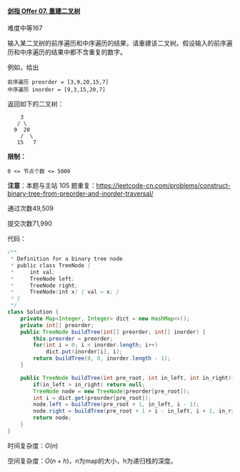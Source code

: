 #### [剑指 Offer 07. 重建二叉树](https://leetcode-cn.com/problems/zhong-jian-er-cha-shu-lcof/)

难度中等167

输入某二叉树的前序遍历和中序遍历的结果，请重建该二叉树。假设输入的前序遍历和中序遍历的结果中都不含重复的数字。

 

例如，给出

```
前序遍历 preorder = [3,9,20,15,7]
中序遍历 inorder = [9,3,15,20,7]
```

返回如下的二叉树：

```
    3
   / \
  9  20
    /  \
   15   7
```

 

**限制：**

```
0 <= 节点个数 <= 5000
```

 

**注意**：本题与主站 105 题重复：https://leetcode-cn.com/problems/construct-binary-tree-from-preorder-and-inorder-traversal/

通过次数49,509

提交次数71,990

代码：

```java
/**
 * Definition for a binary tree node.
 * public class TreeNode {
 *     int val;
 *     TreeNode left;
 *     TreeNode right;
 *     TreeNode(int x) { val = x; }
 * }
 */
class Solution {
    private Map<Integer, Integer> dict = new HashMap<>();
    private int[] preorder;
    public TreeNode buildTree(int[] preorder, int[] inorder) {
        this.preorder = preorder;
        for(int i = 0; i < inorder.length; i++)
            dict.put(inorder[i], i);
        return buildTree(0, 0, inorder.length - 1);
    }

    public TreeNode buildTree(int pre_root, int in_left, int in_right){
        if(in_left > in_right) return null;
        TreeNode node = new TreeNode(preorder[pre_root]);
        int i = dict.get(preorder[pre_root]);
        node.left = buildTree(pre_root + 1, in_left, i - 1);
        node.right = buildTree(pre_root + 1 + i - in_left, i + 1, in_right);
        return node;
    }
}
```

时间复杂度：$O(n)$

空间复杂度：$O(n+h)$，n为map的大小，h为递归栈的深度。